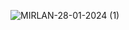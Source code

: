 ![MIRLAN-28-01-2024 (1)](https://github.com/MIRLAN1111/MIRLAN1111/assets/148762253/38dbd398-e527-4a0f-9b5b-72702cd34839)
